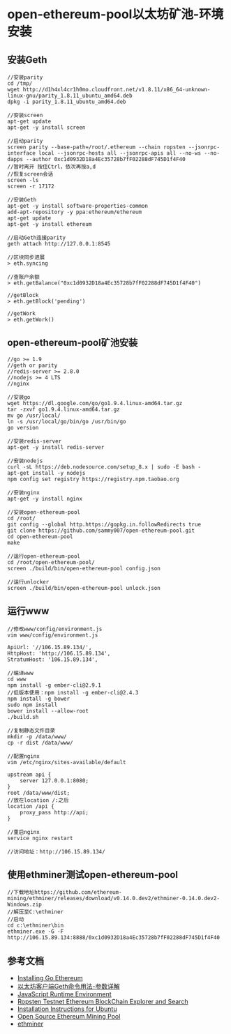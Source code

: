 # open-ethereum-pool以太坊矿池-环境安装

## 安装Geth

```shell
//安装parity
cd /tmp/
wget http://d1h4xl4cr1h0mo.cloudfront.net/v1.8.11/x86_64-unknown-linux-gnu/parity_1.8.11_ubuntu_amd64.deb
dpkg -i parity_1.8.11_ubuntu_amd64.deb

//安装screen
apt-get update
apt-get -y install screen

//启动parity
screen parity --base-path=/root/.ethereum --chain ropsten --jsonrpc-interface local --jsonrpc-hosts all --jsonrpc-apis all --no-ws --no-dapps --author 0xc1d0932D18a4Ec35728b7fF02288dF745D1f4F40
//暂时离开 按住Ctrl，依次再按a,d
//恢复screen会话
screen -ls
screen -r 17172

//安装Geth
apt-get -y install software-properties-common
add-apt-repository -y ppa:ethereum/ethereum
apt-get update
apt-get -y install ethereum

//启动Geth连接parity
geth attach http://127.0.0.1:8545

//区块同步进展
> eth.syncing

//查账户余额
> eth.getBalance("0xc1d0932D18a4Ec35728b7fF02288dF745D1f4F40")

//getBlock
> eth.getBlock('pending')

//getWork
> eth.getWork()
```

## open-ethereum-pool矿池安装

```shell
//go >= 1.9
//geth or parity
//redis-server >= 2.8.0
//nodejs >= 4 LTS
//nginx

//安装go
wget https://dl.google.com/go/go1.9.4.linux-amd64.tar.gz
tar -zxvf go1.9.4.linux-amd64.tar.gz
mv go /usr/local/
ln -s /usr/local/go/bin/go /usr/bin/go
go version

//安装redis-server
apt-get -y install redis-server

//安装nodejs
curl -sL https://deb.nodesource.com/setup_8.x | sudo -E bash -
apt-get install -y nodejs
npm config set registry https://registry.npm.taobao.org

//安装nginx
apt-get -y install nginx

//安装open-ethereum-pool
cd /root/
git config --global http.https://gopkg.in.followRedirects true
git clone https://github.com/sammy007/open-ethereum-pool.git
cd open-ethereum-pool
make

//运行open-ethereum-pool
cd /root/open-ethereum-pool/
screen ./build/bin/open-ethereum-pool config.json

//运行unlocker
screen ./build/bin/open-ethereum-pool unlock.json
```

## 运行www

```shell
//修改www/config/environment.js
vim www/config/environment.js

ApiUrl: '//106.15.89.134/',
HttpHost: 'http://106.15.89.134',
StratumHost: '106.15.89.134',

//编译www
cd www
npm install -g ember-cli@2.9.1
//低版本使用：npm install -g ember-cli@2.4.3
npm install -g bower
sudo npm install
bower install --allow-root
./build.sh

//复制静态文件目录
mkdir -p /data/www/
cp -r dist /data/www/

//配置nginx
vim /etc/nginx/sites-available/default

upstream api {
	server 127.0.0.1:8080;
}
root /data/www/dist;
//放在location /:之后
location /api {
	proxy_pass http://api;
}

//重启nginx
service nginx restart

//访问地址：http://106.15.89.134/
```

## 使用ethminer测试open-ethereum-pool

```shell
//下载地址https://github.com/ethereum-mining/ethminer/releases/download/v0.14.0.dev2/ethminer-0.14.0.dev2-Windows.zip
//解压至C:\ethminer
//启动
cd c:\ethminer\bin
ethminer.exe -G -F http://106.15.89.134:8888/0xc1d0932D18a4Ec35728b7fF02288dF745D1f4F40
```

## 参考文档

* [Installing Go Ethereum](https://ethereum.github.io/go-ethereum/install/#install-on-ubuntu-via-ppas)
* [以太坊客户端Geth命令用法-参数详解](http://blog.csdn.net/xilibi2003/article/details/78662000)
* [JavaScript Runtime Environment](https://ethereum.gitbooks.io/frontier-guide/content/jsre.html)
* [Ropsten Testnet Ethereum BlockChain Explorer and Search](https://ropsten.etherscan.io/)
* [Installation Instructions for Ubuntu](https://github.com/ethereum/go-ethereum/wiki/Installation-Instructions-for-Ubuntu)
* [Open Source Ethereum Mining Pool](https://github.com/sammy007/open-ethereum-pool)
* [ethminer](https://github.com/ethereum-mining/ethminer)

